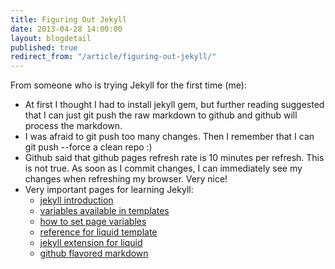 ```yaml
---
title: Figuring Out Jekyll
date: 2013-04-28 14:00:00
layout: blogdetail
published: true
redirect_from: "/article/figuring-out-jekyll/"
---
```


From someone who is trying Jekyll for the first time (me):

* At first I thought I had to install jekyll gem, but further reading suggested that I can just git push the raw markdown to github and github will process the markdown.
* I was afraid to git push too many changes. Then I remember that I can git push --force a clean repo :)
* Github said that github pages refresh rate is 10 minutes per refresh. This is not true. As soon as I commit changes, I can immediately see my changes when refreshing my browser. Very nice!
* Very important pages for learning Jekyll:
    * [jekyll introduction](http://jekyllbootstrap.com/lessons/jekyll-introduction.html)
    * [variables available in templates](https://github.com/mojombo/jekyll/wiki/Template-Data)
    * [how to set page variables](https://github.com/mojombo/jekyll/wiki/YAML-Front-Matter)
    * [reference for liquid template](https://github.com/shopify/liquid/wiki/liquid-for-designers)
    * [jekyll extension for liquid](https://github.com/mojombo/jekyll/wiki/Liquid-Extensions)
    * [github flavored markdown](https://help.github.com/articles/github-flavored-markdown)
